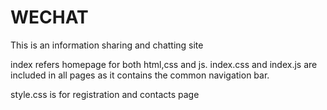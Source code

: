 # WECHAT
This is an information sharing and chatting site

index refers homepage for both html,css and js.
index.css and index.js are included in all pages as it contains the common navigation bar.

style.css is for registration and contacts page 


